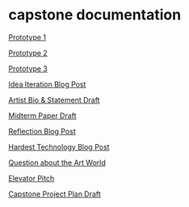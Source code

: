 # capstone documentation

[Prototype 1](https://github.com/mlk525/capstone/blob/main/Proto1.md)

[Prototype 2](https://github.com/mlk525/capstone/blob/main/Proto2.md)

[Prototype 3](https://github.com/mlk525/capstone/blob/main/Proto3.md)

[Idea Iteration Blog Post](https://github.com/mlk525/capstone/blob/main/Proto4.md)

[Artist Bio & Statement Draft](https://docs.google.com/document/d/15cpMYIInsthRpiUYgw6PuaYWV_Sy0xLNyKkoMBvNe_0/edit?usp=sharing)

[Midterm Paper Draft]()

[Reflection Blog Post](https://github.com/mlk525/capstone/blob/main/ReflectionPost.md)

[Hardest Technology Blog Post]()

[Question about the Art World](https://github.com/mlk525/capstone/blob/main/ArtWorldQ.md)

[Elevator Pitch](https://github.com/mlk525/capstone/blob/main/ElevatorPitch.md)

[Capstone Project Plan Draft]()
